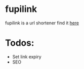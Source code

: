 # fupilink

fupilink is a url shortener find it [here]("https://fupilink.com")

# Todos:

- Set link expiry
- SEO